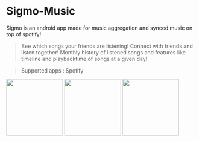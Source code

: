 # Sigmo-Music
Sigmo is an android app made for music aggregation and synced music on top of spotify!

>See which songs your friends are listening!
>Connect with friends and listen together!
>Monthly history of listened songs and features like timeline and playbacktime of songs at a given day!

>Supported apps : Spotify


<p float="left">
  <img src="https://github.com/arpitrmaurya/Sigmo-Music/blob/master/UI%20SS/photo_2021-07-08_23-35-13.jpg" width="150" />
  <img src="https://github.com/itsarpitr/Sigmo-Music/blob/master/UI%20SS/photo_2021-07-05_13-04-59.jpg" width="150" /> 
  <img src="https://github.com/itsarpitr/Sigmo-Music/blob/master/UI%20SS/photo_2021-07-05_13-05-00.jpg" width="150" />
</p>



